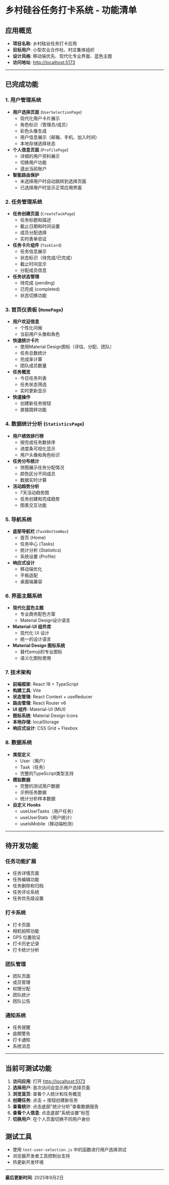 # 乡村硅谷任务打卡系统 - 功能清单

## 应用概览

- **项目名称**: 乡村硅谷任务打卡应用
- **目标用户**: 小型农业合作社、村庄集体组织
- **设计风格**: 移动端优先、现代化专业界面、蓝色主题
- **访问地址**: <http://localhost:5173>

---

## 已完成功能

### 1. 用户管理系统

- **用户选择页面** (`UserSelectionPage`)
  - 现代化用户卡片展示
  - 角色标识（管理员/成员）
  - 彩色头像生成
  - 用户信息展示（邮箱、手机、加入时间）
  - 本地存储选择状态
- **个人信息页面** (`ProfilePage`)
  - 详细的用户资料展示
  - 切换用户功能
  - 退出当前账户
- **智能路由保护**
  - 未选择用户时自动跳转到选择页面
  - 已选择用户时显示正常应用界面

### 2. 任务管理系统

- **任务创建页面** (`CreateTaskPage`)
  - 任务标题和描述
  - 截止日期和时间设置
  - 成员分配选择
  - 实时表单验证
- **任务卡片组件** (`TaskCard`)
  - 任务信息展示
  - 状态标识（待完成/已完成）
  - 截止时间显示
  - 分配成员信息
- **任务状态管理**
  - 待完成 (pending)
  - 已完成 (completed)
  - 状态切换功能

### 3. 首页仪表板 (`HomePage`)

- **用户欢迎信息**
  - 个性化问候
  - 当前用户头像和角色
- **快速统计卡片**
  - 使用Material Design图标（评估、分配、团队）
  - 任务总数统计
  - 完成率计算
  - 团队成员数量
- **任务概览**
  - 今日任务列表
  - 任务状态筛选
  - 实时更新显示
- **快速操作**
  - 创建新任务按钮
  - 直接跳转功能

### 4. 数据统计分析 (`StatisticsPage`)

- **用户绩效排行榜**
  - 按完成任务数排序
  - 进度条可视化显示
  - 用户头像和角色标识
- **任务分布统计**
  - 饼图展示任务分配情况
  - 颜色区分不同成员
  - 数据实时计算
- **活动趋势分析**
  - 7天活动趋势图
  - 任务创建和完成趋势
  - 图表交互功能

### 5. 导航系统

- **底部导航栏** (`TaskBottomNav`)
  - 首页 (Home)
  - 任务中心 (Tasks)
  - 统计分析 (Statistics)
  - 系统设置 (Profile)
- **响应式设计**
  - 移动端优化
  - 平板适配
  - 桌面端兼容

### 6. 界面主题系统

- **现代化蓝色主题**
  - 专业商务配色方案
  - Material Design设计语言
- **Material-UI 组件库**
  - 现代化 UI 设计
  - 统一的设计语言
- **Material Design 图标系统**
  - 替代emoji的专业图标
  - 语义化图标使用

### 7. 技术架构

- **前端框架**: React 18 + TypeScript
- **构建工具**: Vite
- **状态管理**: React Context + useReducer
- **路由管理**: React Router v6
- **UI 组件**: Material-UI (MUI)
- **图标系统**: Material Design Icons
- **本地存储**: localStorage
- **响应式设计**: CSS Grid + Flexbox

### 8. 数据系统

- **类型定义**
  - User（用户）
  - Task（任务）
  - 完整的TypeScript类型支持
- **模拟数据**
  - 完整的测试用户数据
  - 示例任务数据
  - 统计分析样本数据
- **自定义 Hooks**
  - useUserTasks（用户任务）
  - useUserStats（用户统计）
  - useIsMobile（移动端检测）

---

## 待开发功能

### 任务功能扩展

- 任务详情页面
- 任务编辑功能
- 任务删除和归档
- 任务评论系统
- 任务优先级设置

### 打卡系统

- 打卡页面
- 相机拍照功能
- GPS 位置验证
- 打卡历史记录
- 打卡统计分析

### 团队管理

- 团队页面
- 成员管理
- 权限分配
- 团队统计
- 团队公告

### 通知系统

- 任务提醒
- 逾期警告
- 打卡通知
- 系统消息

---

## 当前可测试功能

1. **访问应用**: 打开 <http://localhost:5173>
2. **选择用户**: 首次访问会显示用户选择页面
3. **浏览首页**: 查看个人统计和任务概览
4. **创建任务**: 点击 + 按钮创建新任务
5. **查看统计**: 点击底部"统计分析"查看数据报告
6. **查看个人信息**: 点击底部"系统设置"标签
7. **切换用户**: 在个人页面切换不同用户身份

## 测试工具

- 使用 `test-user-selection.js` 中的函数进行用户选择测试
- 浏览器开发者工具控制台支持
- 热更新开发环境

---

**最后更新时间**: 2025年9月2日
